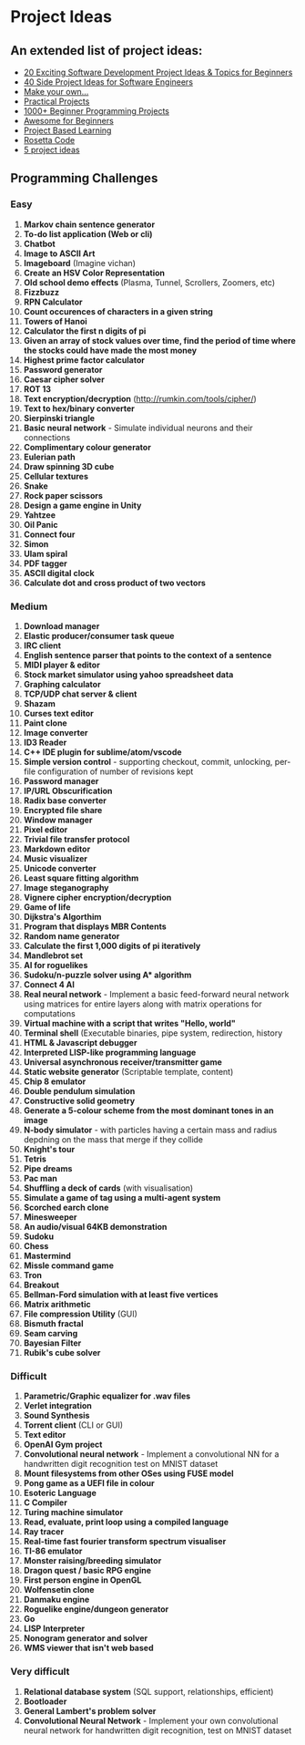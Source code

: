 # Project Ideas

## An extended list of project ideas:
- [20 Exciting Software Development Project Ideas & Topics for Beginners](https://www.upgrad.com/blog/software-development-project-ideas-topics-for-beginners/)
- [40 Side Project Ideas for Software Engineers](https://www.codementor.io/npostolovski/40-side-project-ideas-for-software-engineers-g8xckyxef)
- [Make your own...](https://github.com/danistefanovic/build-your-own-x)
- [Practical Projects](https://github.com/karan/Projects)
- [1000+ Beginner Programming Projects](https://www.reddit.com/r/learnprogramming/comments/2a9ygh/1000_beginner_programming_projects_xpost/)
- [Awesome for Beginners](https://github.com/MunGell/awesome-for-beginners)
- [Project Based Learning](https://github.com/tuvtran/project-based-learning)
- [Rosetta Code](http://rosettacode.org/wiki/Category:Programming_Tasks)
- [5 project ideas](https://medium.com/@JohanneA/5-project-ideas-for-programmers-who-dont-know-what-to-work-on-next-51fdb191cbde)

## Programming Challenges

### Easy
1. **Markov chain sentence generator**
2. **To-do list application (Web or cli)**
3. **Chatbot**
4. **Image to ASCII Art**
5. **Imageboard** (Imagine vichan)
6. **Create an HSV Color Representation**
7. **Old school demo effects** (Plasma, Tunnel, Scrollers, Zoomers, etc)
8. **Fizzbuzz**
9. **RPN Calculator**
10. **Count occurences of characters in a given string**
11. **Towers of Hanoi**
12. **Calculator the first n digits of pi**
13. **Given an array of stock values over time, find the period of time where the stocks could have made the most money**
14. **Highest prime factor calculator**
15. **Password generator**
16. **Caesar cipher solver**
17. **ROT 13**
18. **Text encryption/decryption** (http://rumkin.com/tools/cipher/)
19. **Text to hex/binary converter**
20. **Sierpinski triangle**
21. **Basic neural network** - Simulate individual neurons and their connections
22. **Complimentary colour generator**
23. **Eulerian path**
24. **Draw spinning 3D cube**
25. **Cellular textures**
26. **Snake**
27. **Rock paper scissors**
28. **Design a game engine in Unity**
29. **Yahtzee**
30. **Oil Panic**
31. **Connect four**
32. **Simon**
33. **Ulam spiral**
34. **PDF tagger**
35. **ASCII digital clock**
69. **Calculate dot and cross product of two vectors**

### Medium
1. **Download manager**
2. **Elastic producer/consumer task queue**
3. **IRC client**
4. **English sentence parser that points to the context of a sentence**
5. **MIDI player & editor**
6. **Stock market simulator using yahoo spreadsheet data**
7. **Graphing calculator**
8. **TCP/UDP chat server & client**
9. **Shazam**
10. **Curses text editor**
11. **Paint clone**
12. **Image converter**
13. **ID3 Reader**
14. **C++ IDE plugin for sublime/atom/vscode**
15. **Simple version control** - supporting checkout, commit, unlocking, per-file configuration of number of revisions kept
16. **Password manager**
17. **IP/URL Obscurification**
18. **Radix base converter**
19. **Encrypted file share**
20. **Window manager**
21. **Pixel editor**
22. **Trivial file transfer protocol**
23. **Markdown editor**
24. **Music visualizer**
25. **Unicode converter**
26. **Least square fitting algorithm**
27. **Image steganography**
28. **Vignere cipher encryption/decryption**
29. **Game of life**
30. **Dijkstra's Algorthim**
31. **Program that displays MBR Contents**
32. **Random name generator**
33. **Calculate the first 1,000 digits of pi iteratively**
34. **Mandlebrot set**
35. **AI for roguelikes**
36. **Sudoku/n-puzzle solver using A\* algorithm**
37. **Connect 4 AI**
38. **Real neural network** - Implement a basic feed-forward neural network using matrices for entire layers along with matrix operations for computations
40. **Virtual machine with a script that writes "Hello, world"**
41. **Terminal shell** (Executable binaries, pipe system, redirection, history
42. **HTML & Javascript debugger**
43. **Interpreted LISP-like programming language**
44. **Universal asynchronous receiver/transmitter game**
45. **Static website generator** (Scriptable template, content)
46. **Chip 8 emulator**
47. **Double pendulum simulation**
48. **Constructive solid geometry**
49. **Generate a 5-colour scheme from the most dominant tones in an image**
50. **N-body simulator** - with particles having a certain mass and radius depdning on the mass that merge if they collide
51. **Knight's tour**
52. **Tetris**
53. **Pipe dreams**
54. **Pac man**
55. **Shuffling a deck of cards** (with visualisation)
56. **Simulate a game of tag using a multi-agent system**
57. **Scorched earch clone**
58. **Minesweeper**
59. **An audio/visual 64KB demonstration**
60. **Sudoku**
61. **Chess**
62. **Mastermind**
63. **Missle command game**
64. **Tron**
65. **Breakout**
66. **Bellman-Ford simulation with at least five vertices**
67. **Matrix arithmetic**
68. **File compression Utility** (GUI)
70. **Bismuth fractal**
71. **Seam carving**
72. **Bayesian Filter**
73. **Rubik's cube solver**

### Difficult
1. **Parametric/Graphic equalizer for .wav files**
2. **Verlet integration**
3. **Sound Synthesis**
4. **Torrent client** (CLI or GUI)
5. **Text editor**
6. **OpenAI Gym project**
7. **Convolutional neural network** - Implement a convolutional NN for a handwritten digit recognition test on MNIST dataset
8. **Mount filesystems from other OSes using FUSE model**
9. **Pong game as a UEFI file in colour**
10. **Esoteric Language**
11. **C Compiler**
12. **Turing machine simulator**
13. **Read, evaluate, print loop using a compiled language**
14. **Ray tracer**
15. **Real-time fast fourier transform spectrum visualiser**
16. **TI-86 emulator**
17. **Monster raising/breeding simulator**
18. **Dragon quest / basic RPG engine**
19. **First person engine in OpenGL**
20. **Wolfensetin clone**
21. **Danmaku engine**
22. **Roguelike engine/dungeon generator**
23. **Go**
24. **LISP Interpreter**
25. **Nonogram generator and solver**
26. **WMS viewer that isn't web based**

### Very difficult 
1. **Relational database system** (SQL support, relationships, efficient)
2. **Bootloader**
3. **General Lambert's problem solver**
4. **Convolutional Neural Network** - Implement your own convolutional neural network for handwritten digit recognition, test on MNIST dataset

